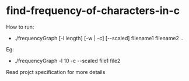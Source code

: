 # find-frequency-of-characters-in-c

How to run:
- ./frequencyGraph [-l length] [-w | -c] [--scaled] filename1 filename2 ..

Eg:
- ./frequencyGraph -l 10 -c --scaled file1 file2

Read projct specification for more details